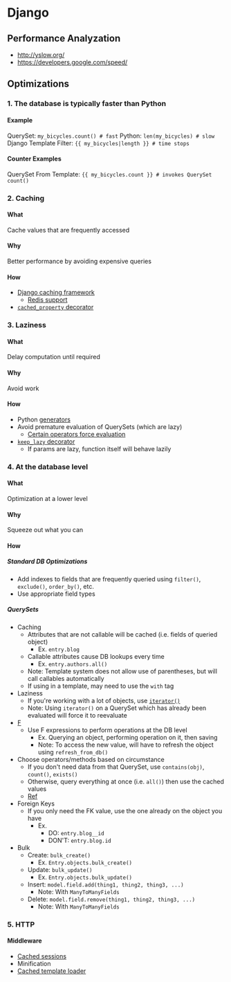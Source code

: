 # Django
## Performance Analyzation
- http://yslow.org/
- https://developers.google.com/speed/
## Optimizations
### 1. The database is typically faster than Python
#### Example
QuerySet: `my_bicycles.count() # fast`
Python: `len(my_bicycles) # slow`
Django Template Filter: `{{ my_bicycles|length }} # time stops`
#### Counter Examples
QuerySet From Template: `{{ my_bicycles.count }} # invokes QuerySet count()`
### 2. Caching
#### What
Cache values that are frequently accessed
#### Why
Better performance by avoiding expensive queries
#### How
- [Django caching framework](https://docs.djangoproject.com/en/4.2/topics/cache/)
	- [Redis support](https://docs.djangoproject.com/en/4.2/topics/cache/#redis)
- [`cached_property` decorator](https://docs.djangoproject.com/en/4.2/ref/utils/#django.utils.functional.cached_property)
### 3. Laziness
#### What
Delay computation until required
#### Why
Avoid work
#### How
- Python [generators](https://docs.python.org/3/glossary.html#term-generator)
- Avoid premature evaluation of QuerySets (which are lazy)
	- [Certain operators force evaluation](https://docs.djangoproject.com/en/4.2/ref/models/querysets/#when-querysets-are-evaluated)
- [`keep_lazy` decorator](https://docs.djangoproject.com/en/4.2/ref/utils/#django.utils.functional.keep_lazy)
	- If params are lazy, function itself will behave lazily
### 4. At the database level
#### What
Optimization at a lower level
#### Why
Squeeze out what you can
#### How
##### Standard DB Optimizations
- Add indexes to fields that are frequently queried using `filter()`, `exclude()`, `order_by()`, etc.
- Use appropriate field types
##### QuerySets
- Caching
	- Attributes that are not callable will be cached (i.e. fields of queried object)
		- Ex. `entry.blog`
	- Callable attributes cause DB lookups every time 
		- Ex. `entry.authors.all()`
	- Note: Template system does not allow use of parentheses, but will call callables automatically
	- If using in a template, may need to use the `with` tag
- Laziness
	- If you're working with a lot of objects, use [`iterator()`](https://docs.djangoproject.com/en/4.2/ref/models/querysets/#django.db.models.query.QuerySet.iterator)
	- Note: Using `iterator()` on a QuerySet which has already been evaluated will force it to reevaluate
- [F](https://docs.djangoproject.com/en/4.2/ref/models/expressions/#django.db.models.F)
	- Use F expressions to perform operations at the DB level
		- Ex. Querying an object, performing operation on it, then saving
		- Note: To access the new value, will have to refresh the object using `refresh_from_db()`
- Choose operators/methods based on circumstance
	- If you don't need data from that QuerySet, use `contains(obj)`, `count()`, `exists()`
	- Otherwise, query everything at once (i.e. `all()`) then use the cached values
	- [Ref](https://docs.djangoproject.com/en/4.2/topics/db/optimization/#overuse-of-count-and-exists)
- Foreign Keys
	- If you only need the FK value, use the one already on the object you have
		- Ex.
			- DO: `entry.blog__id`
			- DON'T: `entry.blog.id`
- Bulk
	- Create: `bulk_create()`
		- Ex. `Entry.objects.bulk_create()`
	- Update: `bulk_update()`
		- Ex. `Entry.objects.bulk_update()`
	- Insert: `model.field.add(thing1, thing2, thing3, ...)`
		- Note: With `ManyToManyFields`
	- Delete: `model.field.remove(thing1, thing2, thing3, ...)`
		- Note: With `ManyToManyFields`
### 5. HTTP
#### Middleware
- [Cached sessions](https://docs.djangoproject.com/en/4.2/topics/http/sessions/#cached-sessions-backend)
- Minification
- [Cached template loader](https://docs.djangoproject.com/en/4.2/ref/templates/api/#django.template.loaders.cached.Loader)